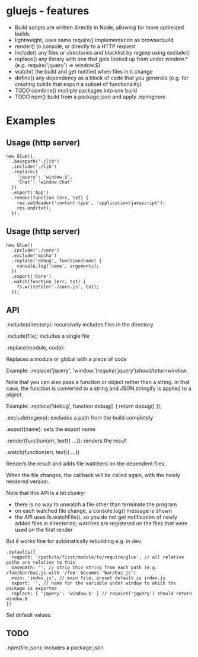 # gluejs - features

- Build scripts are written directly in Node, allowing for more optimized builds
- lightweight, uses same require() implementation as browserbuild
- render() to console, or directly to a HTTP request
- include() any files or directories and blacklist by regexp using exclude()
- replace() any library with one that gets looked up from under window.* (e.g. require('jquery') => window.$)
- watch() the build and get notified when files in it change
- define() any dependency as a block of code that you generate (e.g. for creating builds that export a subset of functionality)
- TODO combine() multiple packages into one build
- TODO npm() build from a package.json and apply .npmignore

# Examples

## Usage (http server)

    new Glue()
      .basepath('./lib')
      .include('./lib')
      .replace({
        'jquery': 'window.$',
        'Chat': 'window.Chat'
      })
      .export('App')
      .render(function (err, txt) {
        res.setHeader('content-type', 'application/javascript');
        res.end(txt);
      });

## Usage (http server)

    new Glue()
      .include('./core')
      .exclude('mocha')
      .replace('debug', function(name) {
        console.log('name', arguments);
      })
      .export('Core')
      .watch(function (err, txt) {
        fs.writeFile('./core.js', txt);
      });


## API

.include(directory): recursively includes files in the directory

.include(file): includes a single file

.replace(module, code):

Replaces a module or global with a piece of code

Example: .replace('jquery', 'window.$') require('jquery') should return window.$

Note that you can also pass a function or object rather than a string. In that case, the function is converted to a string and JSON.stringify is applied to a object.

Example: .replace('debug', function debug() { return debug() });

.exclude(regexp): excludes a path from the build completely

.export(name): sets the export name

.render(function(err, text){ ...}): renders the result

.watch(function(err, text){ ...})

Renders the result and adds file watchers on the dependent files.

When the file changes, the callback will be called again, with the newly rendered version.

Note that this API is a bit clunky:

- there is no way to unwatch a file other than terminate the program
- on each watched file change, a console.log() message is shown
- the API uses fs.watchFile(), so you do not get notification of newly added files in directories; watches are registered on the files that were used on the first render

But it works fine for automatically rebuilding e.g. in dev.

    .defaults({
      reqpath: '/path/to/first/module/to/require/glue', // all relative paths are relative to this
      basepath: '', // strip this string from each path (e.g. /foo/bar/baz.js with '/foo' becomes 'bar/baz.js')
      main: 'index.js', // main file, preset default is index.js
      export: '', // name for the variable under window to which the package is exported
      replace: { 'jquery': 'window.$' } // require('jquery') should return window.$
    })

Set default values.


## TODO

.npm(file.json): includes a package.json

